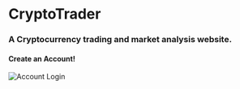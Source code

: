 # CryptoTrader
### A Cryptocurrency trading and market analysis website.

#### Create an Account!
![Account Login](https://user-images.githubusercontent.com/41659296/61079234-68f6e400-a3f0-11e9-8225-d7ce35eb6eed.PNG)
